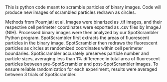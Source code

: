 This is python code meant to scramble particles of binary images. 
Code will produce new images of scrambled particles redrawn as circles. 

Methods from Pournjati et al.
Images were binarized as .tif images, and their respective cell perimeter coordinates were exported as .csv files by ImageJ (NIH). Processed binary images were then analyzed by our SpotScrambler Python program. SpotScrambler first extracts the areas of fluorescent particles in the binary image. SpotScrambler then redraws the fluorescent particles as circles at randomized coordinates within cell perimeter boundaries. SpotScrambler accurately preserves particle number and particle sizes, averaging less than 1% difference in total area of fluorescent particles between pre-SpotScrambler and post-SpotScrambler images. To ensure reliable randomization for each experiment, results were averaged between 3 trials of SpotScrambler.
